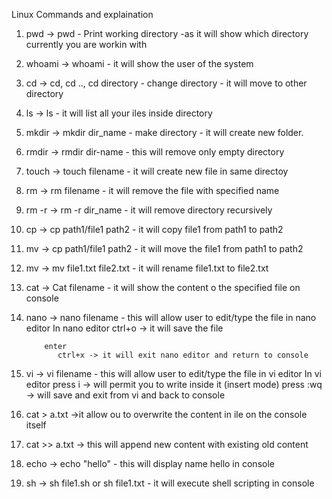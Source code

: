Linux Commands and explaination

1. pwd -> pwd - Print working directory -as it will show which directory currently you are workin with

2. whoami -> whoami - it will show the user of the system

3. cd -> cd, cd .., cd directory - change directory - it will move to other directory

4. ls -> ls - it will list all your iles inside directory

5. mkdir -> mkdir dir_name - make directory - it will create new folder.

6. rmdir -> rmdir dir-name - this will remove only empty directory

7. touch -> touch filename - it will create new file in same directoy

8. rm -> rm filename - it will remove the file with specified name

9. rm -r -> rm -r dir_name - it will remove directory recursively

10. cp -> cp path1/file1 path2 - it will copy file1 from path1 to path2

11. mv -> cp path1/file1 path2 - it will move the file1 from path1 to path2

12. mv -> mv file1.txt file2.txt - it will rename file1.txt to file2.txt

13. cat -> Cat filename - it will show the content o the specified file on console

14. nano -> nano filename - this will allow user to edit/type the file in nano editor
	In nano editor ctrl+o -> it will save the file

			enter 
		       ctrl+x -> it will exit nano editor and return to console
15. vi -> vi filename - this will allow user to edit/type the file in vi editor
	In vi editor press i -> will permit you to write inside it (insert mode)
		     press :wq -> will save and exit from vi and back to console

16. cat > a.txt ->it allow ou to overwrite the content in ile on the console itself

17. cat >> a.txt -> this will append new content with existing old content

18. echo -> echo "hello" - this will display name hello in console 

19. sh -> sh file1.sh or sh file1.txt - it will execute shell scripting in console

